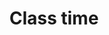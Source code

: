 ---
title: "Class time"
draft: false
image : "images/gallery/lessons/lessons-9.JPG"
bg_image: "images/page-title.jpg"
category: "Class Time"
---